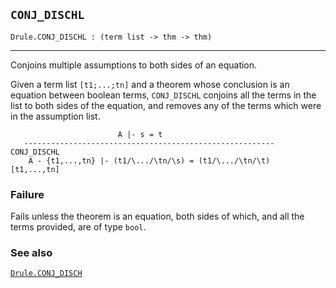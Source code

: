 ## `CONJ_DISCHL`

``` hol4
Drule.CONJ_DISCHL : (term list -> thm -> thm)
```

------------------------------------------------------------------------

Conjoins multiple assumptions to both sides of an equation.

Given a term list `[t1;...;tn]` and a theorem whose conclusion is an
equation between boolean terms, `CONJ_DISCHL` conjoins all the terms in
the list to both sides of the equation, and removes any of the terms
which were in the assumption list.

``` hol4
                        A |- s = t
   --------------------------------------------------------  CONJ_DISCHL
    A - {t1,...,tn} |- (t1/\.../\tn/\s) = (t1/\.../\tn/\t)     [t1,...,tn]
```

### Failure

Fails unless the theorem is an equation, both sides of which, and all
the terms provided, are of type `bool`.

### See also

[`Drule.CONJ_DISCH`](#Drule.CONJ_DISCH)
